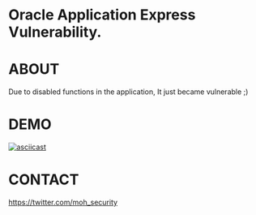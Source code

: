 # Oracle Application Express Vulnerability.

# ABOUT 

Due to disabled functions in the application, It just became vulnerable ;) 

# DEMO 

[![asciicast](https://image.ibb.co/nxUYGR/11111.png)](https://asciinema.org/a/cEsnYGiJCAmiFTuseVlpkRmsf)


# CONTACT 

https://twitter.com/moh_security
